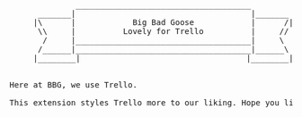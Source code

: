 <pre>

              _____________________________________
      _______|                                     |_______
     |\      |            Big Bad Goose            |      /|
      \\     |          Lovely for Trello          |     //
       /     |_____________________________________|     \
      /______|_____________________________________|______\
     |________|                                   |________|


Here at BBG, we use Trello.

This extension styles Trello more to our liking. Hope you like it too!
</pre>




